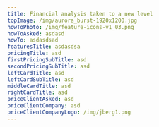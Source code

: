 ```yaml
---
title: Financial analysis taken to a new level
topImage: /img/aurora_burst-1920x1200.jpg
howToPhoto: /img/feature-icons-v1_03.png
howToAsked: asdasd
howTo: asdasdsad
featuresTitle: asdasdsa
pricingTitle: asd
firstPricingSubTitle: asd
secondPricingSubTitle: asd
leftCardTitle: asd
leftCardSubTitle: asd
middleCardTitle: asd
rightCardTitle: asd
priceClientAsked: asd
priceClientCompany: asd
priceClientCompanyLogo: /img/jberg1.png
---
```


